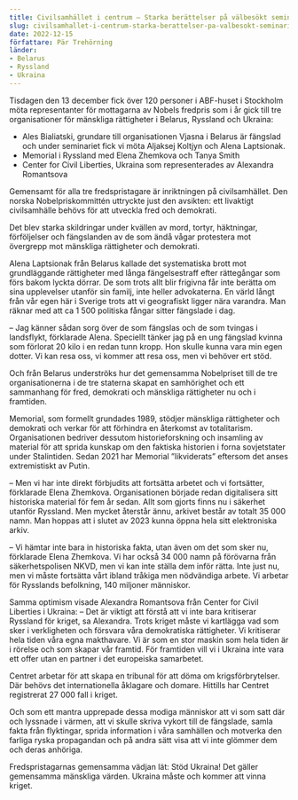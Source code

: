 ```yaml
---
title: Civilsamhället i centrum – Starka berättelser på välbesökt seminarier med årets fredsprismottagare
slug: civilsamhallet-i-centrum-starka-berattelser-pa-valbesokt-seminarier-med-arets-fredsprismottagare
date: 2022-12-15
författare: Pär Trehörning
länder:
- Belarus
- Ryssland
- Ukraina
---
```

Tisdagen den 13 december fick över 120 personer i ABF-huset i Stockholm möta representanter för mottagarna av Nobels fredpris som i år gick till tre organisationer för mänskliga rättigheter i Belarus, Ryssland och Ukraina:

- Ales Bialiatski, grundare till organisationen Vjasna i Belarus är fängslad och under seminariet fick vi möta Aljaksej Koltjyn och Alena Laptsionak.
- Memorial i Ryssland med Elena Zhemkova och Tanya Smith
- Center for Civil Liberties, Ukraina som representerades av Alexandra Romantsova
 
Gemensamt för alla tre fredspristagare är inriktningen på civilsamhället. Den norska Nobelpriskommittén uttryckte just den avsikten: ett livaktigt civilsamhälle behövs för att utveckla fred och demokrati.

Det blev starka skildringar under kvällen av mord, tortyr, häktningar, förföljelser och fängslanden av de som ändå vågar protestera mot övergrepp mot mänskliga rättigheter och demokrati.

Alena Laptsionak från Belarus kallade det systematiska brott mot grundläggande rättigheter med långa fängelsestraff efter rättegångar som förs bakom lyckta dörrar. De som trots allt blir frigivna får inte berätta om sina upplevelser utanför sin familj, inte heller advokaterna. En värld långt från vår egen här i Sverige trots att vi geografiskt ligger nära varandra. Man räknar med att ca 1 500 politiska fångar sitter fängslade i dag.

– Jag känner sådan sorg över de som fängslas och de som tvingas i landsflykt, förklarade Alena. Speciellt tänker jag på en ung fängslad kvinna som förlorat 20 kilo i en redan tunn kropp. Hon skulle kunna vara min egen dotter. Vi kan resa oss, vi kommer att resa oss, men vi behöver ert stöd.

Och från Belarus underströks hur det gemensamma Nobelpriset till de tre organisationerna i de tre staterna skapat en samhörighet och ett sammanhang för fred, demokrati och mänskliga rättigheter nu och i framtiden.

Memorial, som formellt grundades 1989, stödjer mänskliga rättigheter och demokrati och verkar för att förhindra en återkomst av totalitarism. Organisationen bedriver dessutom historieforskning och insamling av material för att sprida kunskap om den faktiska historien i forna sovjetstater under Stalintiden. Sedan 2021 har Memorial ”likviderats” eftersom det anses extremistiskt av Putin.

– Men vi har inte direkt förbjudits att fortsätta arbetet och vi fortsätter, förklarade Elena Zhemkova.
Organisationen började redan digitalisera sitt historiska material för fem år sedan. Allt som gjorts finns nu i säkerhet utanför Ryssland. Men mycket återstår ännu, arkivet består av totalt 35 000 namn. Man hoppas att i slutet av 2023 kunna öppna hela sitt elektroniska arkiv.

– Vi hämtar inte bara in historiska fakta, utan även om det som sker nu, förklarade Elena Zhemkova. Vi har också 34 000 namn på förövarna från säkerhetspolisen NKVD, men vi kan inte ställa dem inför rätta. Inte just nu, men vi måste fortsätta vårt ibland tråkiga men nödvändiga arbete. Vi arbetar för Rysslands befolkning, 140 miljoner människor.

Samma optimism visade Alexandra Romantsova från Center for Civil Liberties i Ukraina:
– Det är viktigt att förstå att vi inte bara kritiserar Ryssland för kriget, sa Alexandra. Trots kriget måste vi kartlägga vad som sker i verkligheten och försvara våra demokratiska rättigheter. Vi kritiserar hela tiden våra egna makthavare. Vi är som en stor maskin som hela tiden är i rörelse och som skapar vår framtid. För framtiden vill vi i Ukraina inte vara ett offer utan en partner i det europeiska samarbetet.

Centret arbetar för att skapa en tribunal för att döma om krigsförbrytelser. Där behövs det internationella åklagare och domare. Hittills har Centret registrerat 27 000 fall i kriget.

Och som ett mantra upprepade dessa modiga människor att vi som satt där och lyssnade i värmen, att vi skulle skriva vykort till de fängslade, samla fakta från flyktingar, sprida information i våra samhällen och motverka den farliga ryska propagandan och på andra sätt visa att vi inte glömmer dem och deras anhöriga.

Fredspristagarnas gemensamma vädjan lät: Stöd Ukraina! Det gäller gemensamma mänskliga värden. Ukraina måste och kommer att vinna kriget.